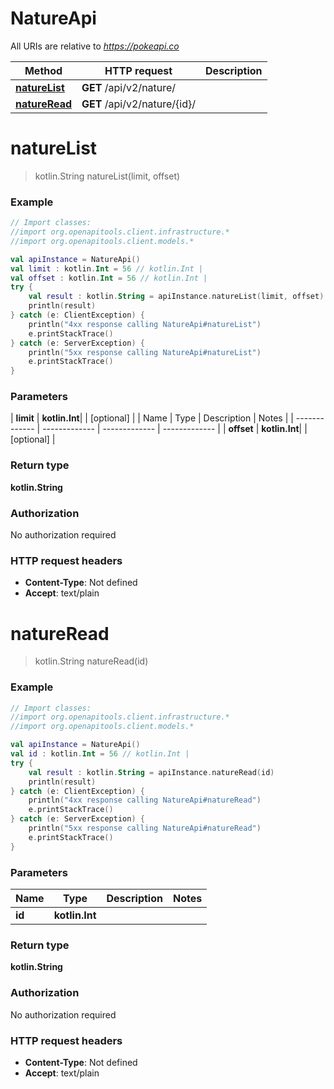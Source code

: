 # NatureApi

All URIs are relative to *https://pokeapi.co*

| Method | HTTP request | Description |
| ------------- | ------------- | ------------- |
| [**natureList**](NatureApi.md#natureList) | **GET** /api/v2/nature/ |  |
| [**natureRead**](NatureApi.md#natureRead) | **GET** /api/v2/nature/{id}/ |  |


<a id="natureList"></a>
# **natureList**
> kotlin.String natureList(limit, offset)



### Example
```kotlin
// Import classes:
//import org.openapitools.client.infrastructure.*
//import org.openapitools.client.models.*

val apiInstance = NatureApi()
val limit : kotlin.Int = 56 // kotlin.Int | 
val offset : kotlin.Int = 56 // kotlin.Int | 
try {
    val result : kotlin.String = apiInstance.natureList(limit, offset)
    println(result)
} catch (e: ClientException) {
    println("4xx response calling NatureApi#natureList")
    e.printStackTrace()
} catch (e: ServerException) {
    println("5xx response calling NatureApi#natureList")
    e.printStackTrace()
}
```

### Parameters
| **limit** | **kotlin.Int**|  | [optional] |
| Name | Type | Description  | Notes |
| ------------- | ------------- | ------------- | ------------- |
| **offset** | **kotlin.Int**|  | [optional] |

### Return type

**kotlin.String**

### Authorization

No authorization required

### HTTP request headers

 - **Content-Type**: Not defined
 - **Accept**: text/plain

<a id="natureRead"></a>
# **natureRead**
> kotlin.String natureRead(id)



### Example
```kotlin
// Import classes:
//import org.openapitools.client.infrastructure.*
//import org.openapitools.client.models.*

val apiInstance = NatureApi()
val id : kotlin.Int = 56 // kotlin.Int | 
try {
    val result : kotlin.String = apiInstance.natureRead(id)
    println(result)
} catch (e: ClientException) {
    println("4xx response calling NatureApi#natureRead")
    e.printStackTrace()
} catch (e: ServerException) {
    println("5xx response calling NatureApi#natureRead")
    e.printStackTrace()
}
```

### Parameters
| Name | Type | Description  | Notes |
| ------------- | ------------- | ------------- | ------------- |
| **id** | **kotlin.Int**|  | |

### Return type

**kotlin.String**

### Authorization

No authorization required

### HTTP request headers

 - **Content-Type**: Not defined
 - **Accept**: text/plain

